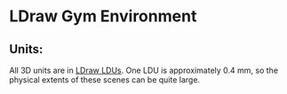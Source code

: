 # LDraw Gym Environment

## Units:
All 3D units are in [LDraw LDUs](ldraw.org/article/218.html).  One LDU is approximately 0.4 mm, so the physical extents of these scenes can be quite large.
